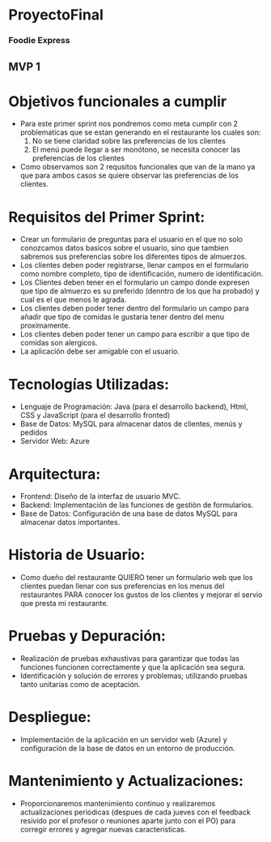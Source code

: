 # ProyectoFinal
### Foodie Express
## MVP 1
# Objetivos funcionales a cumplir
- Para este primer sprint nos pondremos como meta cumplir con 2 problematicas que se estan generando en el restaurante los cuales son:
  1. No se tiene claridad sobre las preferencias de los clientes
  2. El menú puede llegar a ser monótono, se necesita conocer las preferencias de los clientes
- Como observamos son 2 requsitos funcionales que van de la mano ya que para ambos casos se quiere observar las preferencias de los clientes.
# Requisitos del Primer Sprint:

- Crear un formulario de preguntas para el usuario en el que no solo conozcamos datos basicos sobre el usuario, sino que tambien sabremos sus preferencias sobre los diferentes tipos de almuerzos.
- Los clientes deben poder registrarse, llenar campos en el formulario como nombre completo, tipo de identificación, numero de identificación.
- Los Clientes deben tener en el formulario un campo donde expresen que tipo de almuerzo es su preferido (denntro de los que ha probado) y cual es el que menos le agrada.
- Los clientes deben poder tener dentro del formulario un campo para añadir que tipo de comidas le gustaria tener dentro del menu proximamente.
- Los clientes deben poder tener un campo para escribir a que tipo de comidas son alergicos.
- La aplicación debe ser amigable con el usuario.

# Tecnologías Utilizadas:

- Lenguaje de Programación: Java (para el desarrollo backend), Html, CSS y JavaScript (para el desarrollo fronted)
- Base de Datos: MySQL para almacenar datos de clientes, menús y pedidos
- Servidor Web: Azure
  
# Arquitectura:

- Frontend: Diseño de la interfaz de usuario MVC.
- Backend: Implementación de las funciones de gestión de formularios.
- Base de Datos: Configuración de una base de datos MySQL para almacenar datos importantes.

# Historia de Usuario:

- Como dueño del restaurante QUIERO tener un formulario web que los clientes puedan llenar con sus preferencias en los menus del restaurantes PARA conocer los gustos de los clientes y mejorar el servio que presta mi restaurante.

# Pruebas y Depuración:

- Realización de pruebas exhaustivas para garantizar que todas las funciones funcionen correctamente y que la aplicación sea segura.
- Identificación y solución de errores y problemas; utilizando pruebas tanto unitarias como de aceptación.

# Despliegue:

- Implementación de la aplicación en un servidor web (Azure) y configuración de la base de datos en un entorno de producción.

# Mantenimiento y Actualizaciones:

- Proporcionaremos mantenimiento continuo y realizaremos actualizaciones periódicas (despues de cada jueves con el feedback resivido por el profesor o reuniones aparte junto con el PO) para corregir errores y agregar nuevas características.
